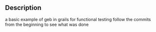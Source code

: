 ## Description
a basic example of geb in grails for functional testing
follow the commits from the beginning to see what was done
